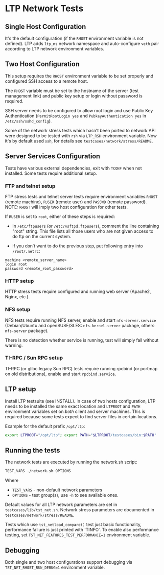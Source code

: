 # LTP Network Tests

## Single Host Configuration

It's the default configuration (if the `RHOST` environment variable is not
defined). LTP adds `ltp_ns` network namespace and auto-configure `veth` pair
according to LTP network environment variables.

## Two Host Configuration

This setup requires the `RHOST` environment variable to be set properly and
configured SSH access to a remote host.

The `RHOST` variable must be set to the hostname of the server (test management
link) and public key setup or login without password is required.

SSH server needs to be configured to allow root login and use Public Key
Authentication (`PermitRootLogin yes` and `PubkeyAuthentication yes` in
`/etc/ssh/sshd_config`).

Some of the network stress tests which hasn't been ported to network API were
designed to be tested with `rsh` via `LTP_RSH` environment variable. Now it's
by default used `ssh`, for details see `testcases/network/stress/README`.

## Server Services Configuration
Tests have various external dependencies, exit with `TCONF` when not installed.
Some tests require additional setup.

### FTP and telnet setup
FTP stress tests and telnet server tests require environment variables `RHOST`
(remote machine), `RUSER` (remote user) and `PASSWD` (remote password). NOTE:
`RHOST` will imply two host configuration for other tests.

If `RUSER` is set to `root`, either of these steps is required:

* In `/etc/ftpusers` (or `/etc/vsftpd.ftpusers`), comment the line containing
"root" string. This file lists all those users who are not given access to do ftp
on the current system.

* If you don’t want to do the previous step, put following entry into `/root/.netrc`:
```
machine <remote_server_name>
login root
password <remote_root_password>
```

### HTTP setup
HTTP stress tests require configured and running web server (Apache2, Nginx, etc.).

### NFS setup
NFS tests require running NFS server, enable and start `nfs-server.service`
(Debian/Ubuntu and openSUSE/SLES: `nfs-kernel-server` package, others:
`nfs-server` package).

There is no detection whether service is running, test will simply fail without
warning.

### TI-RPC / Sun RPC setup
TI-RPC (or glibc legacy Sun RPC) tests require running rpcbind (or portmap on
old distributions), enable and start `rpcbind.service`.

## LTP setup
Install LTP testsuite (see INSTALL). In case of two hosts configuration, LTP
needs to be installed the same exact location and `LTPROOT` and `PATH`
environment variables set on *both* client and server machines. This is
required because some tests expect to find server files in certain locations.

Example for the default prefix `/opt/ltp`:

```sh
export LTPROOT="/opt/ltp"; export PATH="$LTPROOT/testcases/bin:$PATH"
```

## Running the tests
The network tests are executed by running the network.sh script:

```sh
TEST_VARS ./network.sh OPTIONS
```
Where
* `TEST_VARS` - non-default network parameters
* `OPTIONS` - test group(s), use `-h` to see available ones.

Default values for all LTP network parameters are set in `testcases/lib/tst_net.sh`.
Network stress parameters are documented in `testcases/network/stress/README`.

Tests which use `tst_netload_compare()` test just basic functionality,
performance failure is just printed with 'TINFO'. To enable also performance
testing, set `TST_NET_FEATURES_TEST_PERFORMANCE=1` environment variable.

## Debugging
Both single and two host configurations support debugging via
`TST_NET_RHOST_RUN_DEBUG=1` environment variable.
